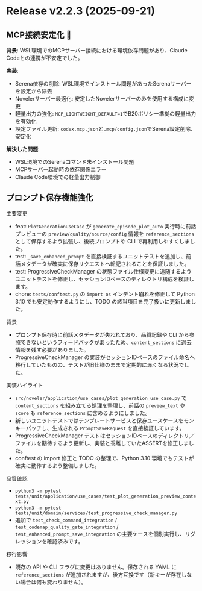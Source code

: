 # Release v2.2.3 (2025-09-21)

## MCP接続安定化 🔧

**背景**: WSL環境でのMCPサーバー接続における環境依存問題があり、Claude Codeとの連携が不安定でした。

**実装**:
- Serena依存の削除: WSL環境でインストール問題があったSerenaサーバーを設定から除去
- Novelerサーバー最適化: 安定したNovelerサーバーのみを使用する構成に変更
- 軽量出力の強化: `MCP_LIGHTWEIGHT_DEFAULT=1`でB20ポリシー準拠の軽量出力を有効化
- 設定ファイル更新: `codex.mcp.json`と`.mcp/config.json`でSerena設定削除、安定化

**解決した問題**:
- WSL環境でのSerenaコマンド未インストール問題
- MCPサーバー起動時の依存関係エラー
- Claude Code環境での軽量出力制御

## プロンプト保存機能強化

主要変更
- feat: `PlotGenerationUseCase` が `generate_episode_plot_auto` 実行時に前話プレビューの `preview/quality/source/config` 情報を `reference_sections` として保存するよう拡張し、後続プロンプトや CLI で再利用しやすくしました。
- test: `_save_enhanced_prompt` を直接検証するユニットテストを追加し、前話メタデータが確実に保存リクエストへ転記されることを保証しました。
- test: ProgressiveCheckManager の状態ファイル仕様変更に追随するようユニットテストを修正し、セッションIDベースのディレクトリ構成を検証します。
- chore: `tests/conftest.py` の `import os` インデント崩れを修正して Python 3.10 でも安定動作するようにし、TODO の該当項目を完了扱いに更新しました。

背景
- プロンプト保存時に前話メタデータが失われており、品質記録や CLI から参照できないというフィードバックがあったため、`content_sections` に過去情報を残す必要がありました。
- ProgressiveCheckManager の実装がセッションIDベースのファイル命名へ移行していたものの、テストが旧仕様のままで定期的に赤くなる状況でした。

実装ハイライト
- `src/noveler/application/use_cases/plot_generation_use_case.py` で `content_sections` を組み立てる処理を整理し、前話の `preview_text` や `score` も `reference_sections` に含めるようにしました。
- 新しいユニットテストではテンプレートサービスと保存ユースケースをモンキーパッチし、生成される `PromptSaveRequest` を直接検証しています。
- ProgressiveCheckManager テストはセッションIDベースのディレクトリ／ファイルを期待するよう更新し、実装と乖離していたASSERTを修正しました。
- conftest の import 修正と TODO の整理で、Python 3.10 環境でもテストが確実に動作するよう整備しました。

品質確認
- `python3 -m pytest tests/unit/application/use_cases/test_plot_generation_preview_context.py`
- `python3 -m pytest tests/unit/domain/services/test_progressive_check_manager.py`
- 追加で `test_check_command_integration` / `test_codemap_quality_gate_integration` / `test_enhanced_prompt_save_integration` の主要ケースを個別実行し、リグレッションを確認済みです。

移行影響
- 既存の API や CLI フラグに変更はありません。保存される YAML に `reference_sections` が追加されますが、後方互換です（新キーが存在しない場合は何も変わりません）。
